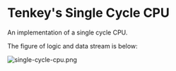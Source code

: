 # Tenkey's Single Cycle CPU

An implementation of a single cycle CPU.

The figure of logic and data stream is below:

![single-cycle-cpu.png](https://i.loli.net/2019/10/29/VgQ4Sjshqin2uOK.png)
